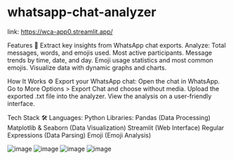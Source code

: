 # whatsapp-chat-analyzer

link: https://wca-app0.streamlit.app/

Features 🚀
Extract key insights from WhatsApp chat exports.
Analyze:
Total messages, words, and emojis used.
Most active participants.
Message trends by time, date, and day.
Emoji usage statistics and most common emojis.
Visualize data with dynamic graphs and charts.

How It Works ⚙️
Export your WhatsApp chat:
Open the chat in WhatsApp.
Go to More Options > Export Chat and choose without media.
Upload the exported .txt file into the analyzer.
View the analysis on a user-friendly interface.

Tech Stack 🛠️
Languages: Python
Libraries:
Pandas (Data Processing)
Matplotlib & Seaborn (Data Visualization)
Streamlit (Web Interface)
Regular Expressions (Data Parsing)
Emoji (Emoji Analysis)

![image](https://github.com/user-attachments/assets/646f3b36-d95f-40f6-ae40-9d5fb87b321e)
![image](https://github.com/user-attachments/assets/1a6027eb-9ef6-456e-9cfc-9f68e8aedc05)
![image](https://github.com/user-attachments/assets/c550ac47-5f7c-47ae-af05-9b42e8d3b85a)
![image](https://github.com/user-attachments/assets/4cae29a2-308e-4ecd-8517-e69e1c3de101)




